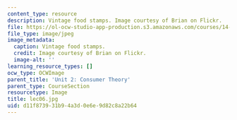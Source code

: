 ```yaml
---
content_type: resource
description: Vintage food stamps. Image courtesy of Brian on Flickr.
file: https://ol-ocw-studio-app-production.s3.amazonaws.com/courses/14-01sc-principles-of-microeconomics-fall-2011/d11f873931b94a3d0e6e9d82c8a22b64_lec06.jpg
file_type: image/jpeg
image_metadata:
  caption: Vintage food stamps.
  credit: Image courtesy of Brian on Flickr.
  image-alt: ''
learning_resource_types: []
ocw_type: OCWImage
parent_title: 'Unit 2: Consumer Theory'
parent_type: CourseSection
resourcetype: Image
title: lec06.jpg
uid: d11f8739-31b9-4a3d-0e6e-9d82c8a22b64
---
```

